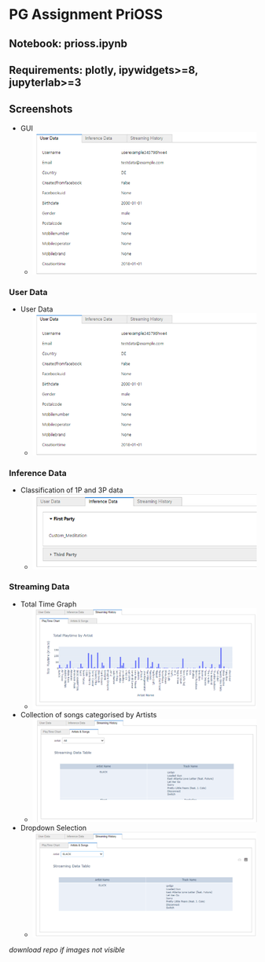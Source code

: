 # PG Assignment PriOSS

## Notebook: prioss.ipynb

## Requirements: plotly, ipywidgets>=8, jupyterlab>=3

## Screenshots
- GUI
  - ![GUI](/GUI.png?raw=true)
### User Data
- User Data
  - ![User Data](/GUI.png?raw=true)
### Inference Data
- Classification of 1P and 3P data
  - ![Classification of 1P and 3P data](/1p3p.png?raw=true)
### Streaming Data
- Total Time Graph
  - ![Total Time Graph](/playtime.png?raw=true)
- Collection of songs categorised by Artists
  - ![Collection of songs categorised by Artists](/songsall.png?raw=true)
- Dropdown Selection
  - ![Dropdown Selection](/songsspecific.png?raw=true)
  
*download repo if images not visible*

